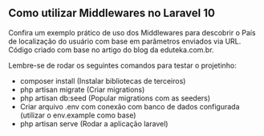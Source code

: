 ## Como utilizar Middlewares no Laravel 10

Confira um exemplo prático de uso dos Middlewares para descobrir o País de localização do usuário com base em parâmetros enviados via URL. Código criado com base no artigo do blog da eduteka.com.br.

Lembre-se de rodar os seguintes comandos para testar o projetinho:

- composer install (Instalar bibliotecas de terceiros)
- php artisan migrate (Criar migrations)
- php artisan db:seed (Popular migrations com as seeders)
- Criar arquivo .env com conexão com banco de dados configurada (utilizar o env.example como base)
- php artisan serve (Rodar a aplicação laravel)
